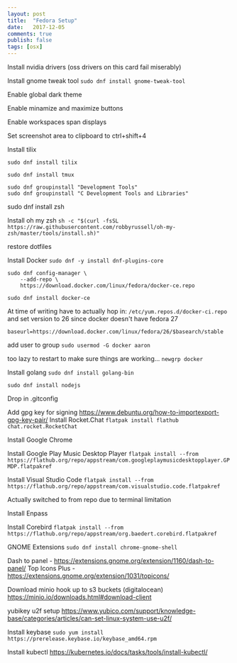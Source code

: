 ```yaml
---
layout: post
title:  "Fedora Setup"
date:   2017-12-05
comments: true
publish: false
tags: [osx]
---
```


Install nvidia drivers (oss drivers on this card fail miserably)

Install gnome tweak tool
`sudo dnf install gnome-tweak-tool`

Enable global dark theme

Enable minamize and maximize buttons

Enable workspaces span displays

Set screenshot area to clipboard to ctrl+shift+4

Install tilix

`sudo dnf install tilix`

`sudo dnf install tmux`

```
sudo dnf groupinstall "Development Tools"
sudo dnf groupinstall "C Development Tools and Libraries"
```

sudo dnf install zsh

Install oh my zsh
`sh -c "$(curl -fsSL https://raw.githubusercontent.com/robbyrussell/oh-my-zsh/master/tools/install.sh)"`

restore dotfiles

Install Docker
`sudo dnf -y install dnf-plugins-core`
```
sudo dnf config-manager \
    --add-repo \
    https://download.docker.com/linux/fedora/docker-ce.repo
```

`sudo dnf install docker-ce`

At time of writing have to actually hop in: `/etc/yum.repos.d/docker-ci.repo` and set version to 26 since docker doesn't have fedora 27
```
baseurl=https://download.docker.com/linux/fedora/26/$basearch/stable
```

add user to group
`sudo usermod -G docker aaron`

too lazy to restart to make sure things are working... `newgrp docker`

Install golang
`sudo dnf install golang-bin`

`sudo dnf install nodejs`

Drop in .gitconfig

Add gpg key for signing
https://www.debuntu.org/how-to-importexport-gpg-key-pair/
Install Rocket.Chat
`flatpak install flathub chat.rocket.RocketChat`

Install Google Chrome

Install Google Play Music Desktop Player
`flatpak install --from https://flathub.org/repo/appstream/com.googleplaymusicdesktopplayer.GPMDP.flatpakref`

Install Visual Studio Code
`flatpak install --from https://flathub.org/repo/appstream/com.visualstudio.code.flatpakref`

Actually switched to from repo due to terminal limitation


Install Enpass


Install Corebird
`flatpak install --from https://flathub.org/repo/appstream/org.baedert.corebird.flatpakref`

GNOME Extensions
`sudo dnf install chrome-gnome-shell`

Dash to panel - https://extensions.gnome.org/extension/1160/dash-to-panel/
Top Icons Plus - https://extensions.gnome.org/extension/1031/topicons/


Download minio hook up to s3 buckets (digitalocean)
https://minio.io/downloads.html#download-client


yubikey u2f setup
https://www.yubico.com/support/knowledge-base/categories/articles/can-set-linux-system-use-u2f/


Install keybase
`sudo yum install https://prerelease.keybase.io/keybase_amd64.rpm`

Install kubectl
https://kubernetes.io/docs/tasks/tools/install-kubectl/
